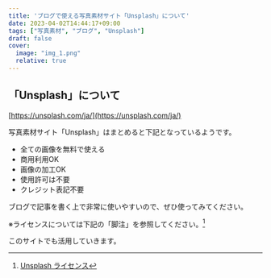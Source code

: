```yaml
---
title: 'ブログで使える写真素材サイト「Unsplash」について'
date: 2023-04-02T14:44:17+09:00
tags: ["写真素材", "ブログ", "Unsplash"]
draft: false
cover:
  image: "img_1.png"
  relative: true
---
```

## 「Unsplash」について

[https://unsplash.com/ja/](https://unsplash.com/ja/)

写真素材サイト「Unsplash」はまとめると下記となっているようです。

- 全ての画像を無料で使える
- 商用利用OK
- 画像の加工OK
- 使用許可は不要
- クレジット表記不要

ブログで記事を書く上で非常に使いやすいので、ぜひ使ってみてください。

※ライセンスについては下記の「脚注」を参照してください。[^footnote_license]

このサイトでも活用していきます。

[^footnote_license]: [Unsplash ライセンス](https://unsplash.com/ja/%E3%83%A9%E3%82%A4%E3%82%BB%E3%83%B3%E3%82%B9)
